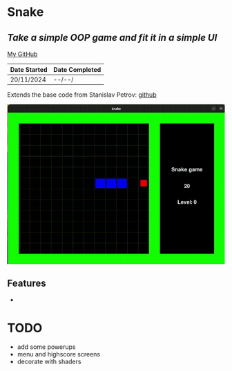 # Snake
## _Take a simple OOP game and fit it in a simple UI_
[My GitHub](https://github.com/andrew-data-git)


| Date Started | Date Completed |
| ------ | ------ |
| 20/11/2024 | --/--/ |

Extends the base code from Stanislav Petrov: [github](https://github.com/StanislavPetrovV)

![](https://github.com/andrew-data-git/snake/blob/main/demo.gif)

## Features

- 

# TODO

* add some powerups
* menu and highscore screens
* decorate with shaders
